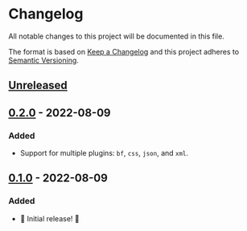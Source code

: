 # Changelog

All notable changes to this project will be documented in this file.

The format is based on [Keep a Changelog](http://keepachangelog.com/en/1.0.0/) and this project adheres to [Semantic Versioning](http://semver.org/spec/v2.0.0.html).

## [Unreleased]

## [0.2.0] - 2022-08-09

### Added

- Support for multiple plugins: `bf`, `css`, `json`, and `xml`.

## [0.1.0] - 2022-08-09

### Added

- 🎉 Initial release! 🎉

[unreleased]: https://github.com/ruby-syntax-tree/node-syntax-tree/compare/v0.2.0...HEAD
[0.2.0]: https://github.com/ruby-syntax-tree/node-syntax-tree/compare/v0.1.0...v0.2.0
[0.1.0]: https://github.com/ruby-syntax-tree/node-syntax-tree/compare/4eaf5c...v0.1.0
